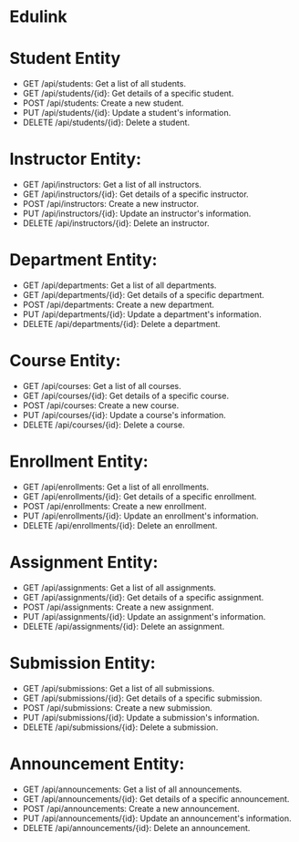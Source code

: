 # Edulink

# Student Entity

* GET /api/students: Get a list of all students.
* GET /api/students/{id}: Get details of a specific student.
* POST /api/students: Create a new student.
* PUT /api/students/{id}: Update a student's information.
* DELETE /api/students/{id}: Delete a student.


# Instructor Entity:

* GET /api/instructors: Get a list of all instructors.
* GET /api/instructors/{id}: Get details of a specific instructor.
* POST /api/instructors: Create a new instructor.
* PUT /api/instructors/{id}: Update an instructor's information.
* DELETE /api/instructors/{id}: Delete an instructor.


# Department Entity:

* GET /api/departments: Get a list of all departments.
* GET /api/departments/{id}: Get details of a specific department.
* POST /api/departments: Create a new department.
* PUT /api/departments/{id}: Update a department's information.
* DELETE /api/departments/{id}: Delete a department.


# Course Entity:

* GET /api/courses: Get a list of all courses.
* GET /api/courses/{id}: Get details of a specific course.
* POST /api/courses: Create a new course.
* PUT /api/courses/{id}: Update a course's information.
* DELETE /api/courses/{id}: Delete a course.


# Enrollment Entity:

* GET /api/enrollments: Get a list of all enrollments.
* GET /api/enrollments/{id}: Get details of a specific enrollment.
* POST /api/enrollments: Create a new enrollment.
* PUT /api/enrollments/{id}: Update an enrollment's information.
* DELETE /api/enrollments/{id}: Delete an enrollment.

# Assignment Entity:

* GET /api/assignments: Get a list of all assignments.
* GET /api/assignments/{id}: Get details of a specific assignment.
* POST /api/assignments: Create a new assignment.
* PUT /api/assignments/{id}: Update an assignment's information.
* DELETE /api/assignments/{id}: Delete an assignment.


# Submission Entity:

* GET /api/submissions: Get a list of all submissions.
* GET /api/submissions/{id}: Get details of a specific submission.
* POST /api/submissions: Create a new submission.
* PUT /api/submissions/{id}: Update a submission's information.
* DELETE /api/submissions/{id}: Delete a submission.


# Announcement Entity:

* GET /api/announcements: Get a list of all announcements.
* GET /api/announcements/{id}: Get details of a specific announcement.
* POST /api/announcements: Create a new announcement.
* PUT /api/announcements/{id}: Update an announcement's information.
* DELETE /api/announcements/{id}: Delete an announcement.